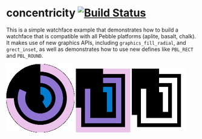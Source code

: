 # concentricity [![Build Status](https://travis-ci.org/pebble-examples/concentricity.svg?branch=master)](https://travis-ci.org/pebble-examples/concentricity)
This is a simple watchface example that demonstrates how to build a watchface that is compatible with all Pebble
platforms (aplite, basalt, chalk). It makes use of new graphics APIs, including `graphics_fill_radial`, and 
`grect_inset`, as well as demonstrates how to use new defines like `PBL_RECT` and `PBL_ROUND`.

![](/screenshots/concentricity~chalk.png)
![](/screenshots/concentricity~basalt.png)
![](/screenshots/concentricity~aplite.png)
